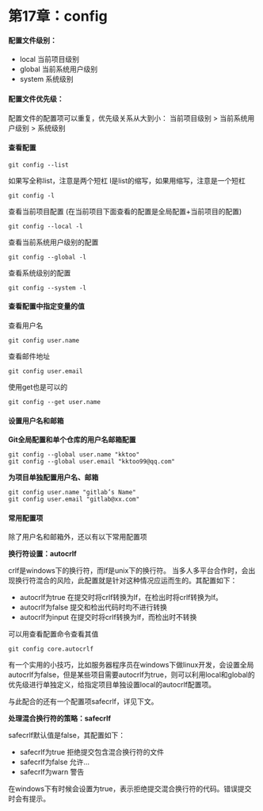 # 第17章：config

#### 配置文件级别：
- local 当前项目级别
- global 当前系统用户级别
- system 系统级别

#### 配置文件优先级：
配置文件的配置项可以重复，优先级关系从大到小：
当前项目级别 > 当前系统用户级别 > 系统级别

#### 查看配置
```
git config --list
```
如果写全称list，注意是两个短杠
l是list的缩写，如果用缩写，注意是一个短杠

```
git config -l
```
查看当前项目配置
(在当前项目下面查看的配置是全局配置+当前项目的配置)
```
git config --local -l
```

查看当前系统用户级别的配置
```
git config --global -l
```

查看系统级别的配置
```
git config --system -l
```

#### 查看配置中指定变量的值
查看用户名
```
git config user.name
```
查看邮件地址
```
git config user.email
```
使用get也是可以的
```
git config --get user.name
```

#### 设置用户名和邮箱

**Git全局配置和单个仓库的用户名邮箱配置**
```
git config --global user.name "kktoo"
git config --global user.email "kktoo99@qq.com"
```

**为项目单独配置用户名、邮箱**
```
git config user.name "gitlab’s Name"
git config user.email "gitlab@xx.com"
```

#### 常用配置项

除了用户名和邮箱外，还以有以下常用配置项

**换行符设置：autocrlf**

crlf是windows下的换行符，而lf是unix下的换行符。
当多人多平台合作时，会出现换行符混合的风险，此配置就是针对这种情况应运而生的。其配置如下：

- autocrlf为true 在提交时将crlf转换为lf，在检出时将crlf转换为lf。  
- autocrlf为false 提交和检出代码时均不进行转换  
- autocrlf为input 在提交时将crlf转换为lf，而检出时不转换 

可以用查看配置命令查看其值
```
git config core.autocrlf
```

有一个实用的小技巧，比如服务器程序员在windows下做linux开发，会设置全局autocrlf为false，但是某些项目需要autocrlf为true，则可以利用local和global的优先级进行单独定义，给指定项目单独设置local的autocrlf配置项。

与此配合的还有一个配置项safecrlf，详见下文。

**处理混合换行符的策略：safecrlf**

safecrlf默认值是false，其配置如下：

- safecrlf为true 拒绝提交包含混合换行符的文件
- safecrlf为false 允许…
- safecrlf为warn 警告

在windows下有时候会设置为true，表示拒绝提交混合换行符的代码。错误提交时会有提示。



